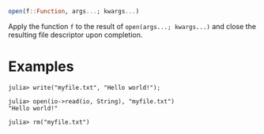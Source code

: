```julia
open(f::Function, args...; kwargs...)
```

Apply the function `f` to the result of `open(args...; kwargs...)` and close the resulting file descriptor upon completion.

# Examples

```jldoctest
julia> write("myfile.txt", "Hello world!");

julia> open(io->read(io, String), "myfile.txt")
"Hello world!"

julia> rm("myfile.txt")
```
